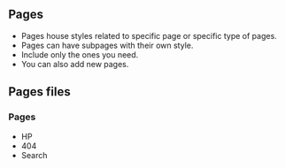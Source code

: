 ## Pages

* Pages house styles related to specific page or specific type of pages.
* Pages can have subpages with their own style.
* Include only the ones you need.
* You can also add new pages.

## Pages files

### Pages
* HP
* 404
* Search
